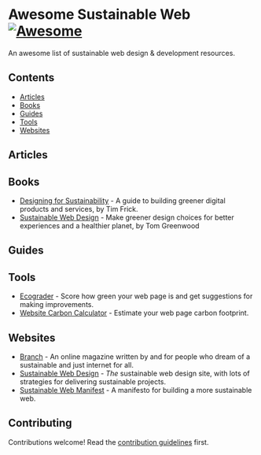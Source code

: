 # Awesome Sustainable Web [![Awesome](https://awesome.re/badge-flat.svg)](https://awesome.re)

An awesome list of sustainable web design & development resources.

## Contents

- [Articles](#articles)
- [Books](#books)
- [Guides](#guides)
- [Tools](#tools)
- [Websites](#websites)

## Articles

## Books

- [Designing for Sustainability](https://www.oreilly.com/library/view/designing-for-sustainability/9781491935767/) - A guide to building greener digital products and services, by Tim Frick.
- [Sustainable Web Design](https://abookapart.com/products/sustainable-web-design) - Make greener design choices for better experiences and a healthier planet, by Tom Greenwood

## Guides

## Tools

- [Ecograder](https://www.ecograder.com/) - Score how green your web page is and get suggestions for making improvements.
- [Website Carbon Calculator](https://www.websitecarbon.com/) - Estimate your web page carbon footprint.

## Websites

- [Branch](https://branch.climateaction.tech/) - An online magazine written by and for people who dream of a sustainable and just internet for all.
- [Sustainable Web Design](https://sustainablewebdesign.org/) - _The_ sustainable web design site, with lots of strategies for delivering sustainable projects.
- [Sustainable Web Manifest](https://www.sustainablewebmanifesto.com/) - A manifesto for building a more sustainable web.

## Contributing

Contributions welcome! Read the [contribution guidelines](contributing.md) first.
